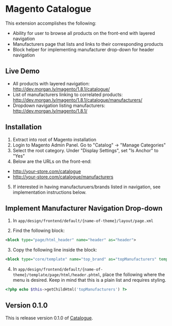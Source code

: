 # Magento Catalogue

This extension accomplishes the following:

- Ability for user to browse all products on the front-end with layered navigation
- Manufacturers page that lists and links to their corresponding products
- Block helper for implementing manufacturer drop-down for header navigation

## Live Demo

- All products with layered navigation: http://dev.morgan.ly/magento/1.8.1/catalogue/
- List of manufacturers linking to correlated products: http://dev.morgan.ly/magento/1.8.1/catalogue/manufacturers/
- Dropdown navigation listing manufacturers: http://dev.morgan.ly/magento/1.8.1/

## Installation

1. Extract into root of Magento installation
2. Login to Magento Admin Panel. Go to "Catalog" -> "Manage Categories"
3. Select the root category. Under "Display Settings", set "Is Anchor" to "Yes"
4. Below are the URLs on the front-end:
  - http://your-store.com/catalogue
  - http://your-store.com/catalogue/manufacturers
5. If interested in having manufacturuers/brands listed in navigation, see implementation instructions below.

## Implement Manufacturer Navigation Drop-down

1. In `app/design/frontend/default/{name-of-theme}/layout/page.xml`

2. Find the following block:

```xml
<block type="page/html_header" name="header" as="header">
```

3. Copy the following line inside the block:

```xml
<block type="core/template" name="top_brand" as="topManufacturers" template="magnifystudio-catalogue/navigation/manufacturers.phtml" />
```

4. In `app/design/frontend/default/{name-of-theme}/template/page/html/header.phtml`, place the following where the menu is desired. Keep in mind that this is a plain list and requires styling.

```php
<?php echo $this->getChildHtml('topManufacturers') ?>
```

## Version 0.1.0

This is release version 0.1.0 of [Catalogue](https://github.com/morgan/magento-catalogue).

